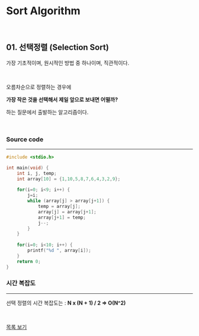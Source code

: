 # Sort Algorithm

<br/>

## 01. 선택정렬 (Selection Sort)

가장 기초적이며, 원시적인 방법 중 하나이며, 직관적이다.

<br/>

오름차순으로 정렬하는 경우에

**가장 작은 것을 선택해서 제일 앞으로 보내면 어떨까?**

하는 질문에서 출발하는 알고리즘이다.

<br/>

### Source code

------

```c
#include <stdio.h>

int main(void) {
	int i, j, temp;
	int array[10] = {1,10,5,8,7,6,4,3,2,9};
	
	for(i=0; i<9; i++) {
		j=i;
		while (array[j] > array[j+1]) {
			temp = array[j];
			array[j] = array[j+1];
			array[j+1] = temp;
			j--;
		}
	}
	
	for(i=0; i<10; i++) {
		printf("%d ", array[i]);
	}
	return 0; 
}
```



### 시간 복잡도

------

선택 정렬의 시간 복잡도는 : **N x (N + 1) / 2 => O(N^2)**

<br/>

[목록 보기](../README.md)